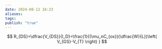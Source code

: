 ```yaml
---
date: 2024-08-12 16:23
aliases: 
tags: 
publish: "true"
---
```

$$
R_{DS}=\dfrac{V_{DS}}{I_D}=\frac{1}{(\mu_nC_{ox})(\dfrac{W}{L})\left( V_{GS}-V_{T} \right) }
$$